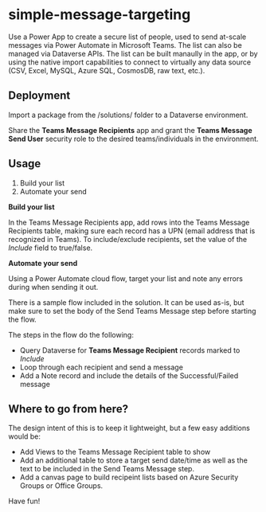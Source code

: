 # simple-message-targeting

Use a Power App to create a secure list of people, used to send at-scale messages via Power Automate in Microsoft Teams. The list can also be managed via Dataverse APIs. The list can be built manaully in the app, or by using the native import capabilities to connect to virtually any data source (CSV, Excel, MySQL, Azure SQL, CosmosDB, raw text, etc.).

## Deployment

Import a package from the /solutions/ folder to a Dataverse environment.

Share the **Teams Message Recipients** app and grant the **Teams Message Send User** security role to the desired teams/individuals in the environment.

## Usage

1. Build your list
1. Automate your send

**Build your list**

In the Teams Message Recipients app, add rows into the Teams Message Recipients table, making sure each record has a UPN (email address that is recognized in Teams). To include/exclude recipients, set the value of the *Include* field to true/false.

**Automate your send**

Using a Power Automate cloud flow, target your list and note any errors during when sending it out.

There is a sample flow included in the solution. It can be used as-is, but make sure to set the body of the Send Teams Message step before starting the flow. 

The steps in the flow do the following:

- Query Dataverse for **Teams Message Recipient** records marked to *Include*
- Loop through each recipient and send a message
- Add a Note record and include the details of the Successful/Failed message

## Where to go from here?

The design intent of this is to keep it lightweight, but a few easy additions would be:

- Add Views to the Teams Message Recipient table to show
- Add an additional table to store a target send date/time as well as the text to be included in the Send Teams Message step.
- Add a canvas page to build recipeint lists based on Azure Security Groups or Office Groups.

Have fun!

